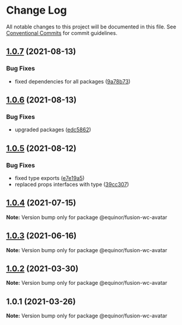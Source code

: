 # Change Log

All notable changes to this project will be documented in this file.
See [Conventional Commits](https://conventionalcommits.org) for commit guidelines.

## [1.0.7](https://github.com/equinor/fusion-web-components/compare/@equinor/fusion-wc-avatar@1.0.6...@equinor/fusion-wc-avatar@1.0.7) (2021-08-13)


### Bug Fixes

* fixed dependencies for all packages ([9a78b73](https://github.com/equinor/fusion-web-components/commit/9a78b73068685cd4d096fdea1e8501464c18a51c))





## [1.0.6](https://github.com/equinor/fusion-web-components/compare/@equinor/fusion-wc-avatar@1.0.5...@equinor/fusion-wc-avatar@1.0.6) (2021-08-13)


### Bug Fixes

* upgraded packages ([edc5862](https://github.com/equinor/fusion-web-components/commit/edc58624c3921ef6c77020dd3a026f40ed1dd5f2))





## [1.0.5](https://github.com/equinor/fusion-web-components/compare/@equinor/fusion-wc-avatar@1.0.4...@equinor/fusion-wc-avatar@1.0.5) (2021-08-12)


### Bug Fixes

* fixed type exports ([e7e19a5](https://github.com/equinor/fusion-web-components/commit/e7e19a59c3db40b20d29f9ea888614a188a2fcc4))
* replaced props interfaces with type ([39cc307](https://github.com/equinor/fusion-web-components/commit/39cc3078b3bb217587f5eb39020a312cb859bb96))





## [1.0.4](https://github.com/equinor/fusion-web-components/compare/@equinor/fusion-wc-avatar@1.0.3...@equinor/fusion-wc-avatar@1.0.4) (2021-07-15)

**Note:** Version bump only for package @equinor/fusion-wc-avatar





## [1.0.3](https://github.com/equinor/fusion-web-components/compare/@equinor/fusion-wc-avatar@1.0.2...@equinor/fusion-wc-avatar@1.0.3) (2021-06-16)

**Note:** Version bump only for package @equinor/fusion-wc-avatar





## [1.0.2](https://github.com/equinor/fusion-web-components/compare/@equinor/fusion-wc-avatar@1.0.1...@equinor/fusion-wc-avatar@1.0.2) (2021-03-30)

**Note:** Version bump only for package @equinor/fusion-wc-avatar





## 1.0.1 (2021-03-26)

**Note:** Version bump only for package @equinor/fusion-wc-avatar
